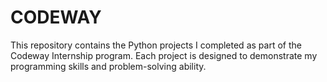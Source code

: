 # CODEWAY
This repository contains the Python projects I completed as part of the Codeway Internship program. Each project is designed to demonstrate my programming skills and problem-solving ability.
